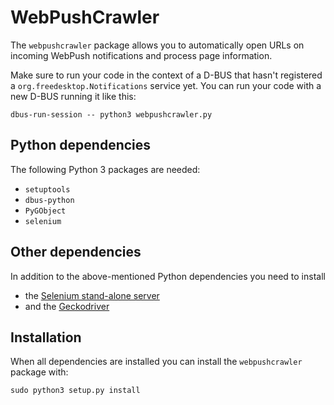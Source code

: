 # WebPushCrawler

The `webpushcrawler` package allows you to automatically open URLs on incoming
WebPush notifications and process page information.

Make sure to run your code in the context of a D-BUS that hasn't registered a
`org.freedesktop.Notifications` service yet. You can run your code with a new
D-BUS running it like this:
```
dbus-run-session -- python3 webpushcrawler.py
```

## Python dependencies
The following Python 3 packages are needed:
- `setuptools`
- `dbus-python`
- `PyGObject`
- `selenium`

## Other dependencies
In addition to the above-mentioned Python dependencies you need to
install
- the [Selenium stand-alone server](https://docs.seleniumhq.org/download/)
- and the [Geckodriver](https://github.com/mozilla/geckodriver)

## Installation
When all dependencies are installed you can install the `webpushcrawler` package
with:

```
sudo python3 setup.py install
```
